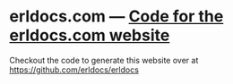 # erldocs.com — [Code for the erldocs.com website](https://github.com/erldocs/erldocs.com)

Checkout the code to generate this website over at https://github.com/erldocs/erldocs
